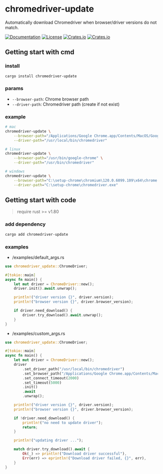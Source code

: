 # chromedriver-update

Automatically download Chromedriver when browser/driver versions do not match.

[![Documentation](https://docs.rs/chromedriver-update/badge.svg?style=flat-square)](https://docs.rs/chromedriver-update)
[![License](https://img.shields.io/crates/l/chromedriver-update.svg?style=flat-square)](LICENSE)
[![Crates.io](https://img.shields.io/crates/d/chromedriver-update.svg?style=flat-square)](https://crates.io/crates/chromedriver-update)
[![Crates.io](https://img.shields.io/crates/v/chromedriver-update.svg?style=flat-square)](https://crates.io/crates/chromedriver-update)

## Getting start with cmd

### install

```bash
cargo install chromedriver-update
```

### params

- `--browser-path`: Chrome browser path
- `--driver-path`: Chromedriver path (create if not exist)

### example

```bash
# mac
chromedriver-update \
    --browser-path="/Applications/Google Chrome.app/Contents/MacOS/Google Chrome" \
    --driver-path="/usr/local/bin/chromedriver"

# linux
chromedriver-update \
    --browser-path="/usr/bin/google-chrome" \
    --driver-path="/usr/bin/chromedriver"

# windows
chromedriver-update \
    --browser-path="C:\setup-chrome\chromium\120.0.6099.109\x64\chrome.exe" \
    --driver-path="C:\setup-chrome\chromedriver.exe"
```

## Getting start with code

> require rust >= v1.80

### add dependency

```bash
cargo add chromedriver-update
```

### examples

- /examples/default_args.rs
```rust
use chromedriver_update::ChromeDriver;

#[tokio::main]
async fn main() {
    let mut driver = ChromeDriver::new();
    driver.init().await.unwrap();

    println!("driver version {}", driver.version);
    println!("browser version {}", driver.browser_version);

    if driver.need_download() {
        driver.try_download().await.unwrap();
    }
}
```

- /examples/custom_args.rs
```rust
use chromedriver_update::ChromeDriver;

#[tokio::main]
async fn main() {
    let mut driver = ChromeDriver::new();
    driver
        .set_driver_path("/usr/local/bin/chromedriver")
        .set_browser_path("/Applications/Google Chrome.app/Contents/MacOS/Google Chrome")
        .set_connect_timeout(2000)
        .set_timeout(5000)
        .init()
        .await
        .unwrap();

    println!("driver version {}", driver.version);
    println!("browser version {}", driver.browser_version);

    if !driver.need_download() {
        println!("no need to update driver");
        return;
    }

    println!("updating driver ...");

    match driver.try_download().await {
        Ok(_) => println!("Download driver successful"),
        Err(err) => eprintln!("Download driver failed, {}", err),
    }
}
```
